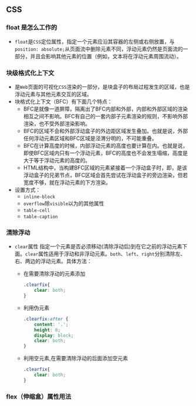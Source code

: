 ## CSS

### float 是怎么工作的

* `float`是`CSS`定位属性，指定一个元素应沿其容器的左侧或右侧放置，与`position: absolute;`从页面流中删除元素不同，浮动元素仍然是页面流的一部分，并且会影响其他元素的位置（例如，文本将在浮动元素周围流动）。

### 块级格式化上下文

* 是`Web`页面的可视化`CSS`渲染的一部分，是块盒子的布局过程发生的区域，也是浮动元素与其他元素交互的区域。
* 块格式化上下文（BFC）有下面几个特点：
  * BFC是就像一道屏障，隔离出了BFC内部和外部，内部和外部区域的渲染相互之间不影响。BFC有自己的一套内部子元素渲染的规则，不影响外部渲染，也不受外部渲染影响。
  * BFC的区域不会和外部浮动盒子的外边距区域发生叠加。也就是说，外部任何浮动元素区域和BFC区域是泾渭分明的，不可能重叠。
  * BFC在计算高度的时候，内部浮动元素的高度也要计算在内。也就是说，即使BFC区域内只有一个浮动元素，BFC的高度也不会发生塌缩，高度是大于等于浮动元素的高度的。
  * HTML结构中，当构建BFC区域的元素紧接着一个浮动盒子时，即，是该浮动盒子的兄弟节点，BFC区域会首先尝试在浮动盒子的旁边渲染，但若宽度不够，就在浮动元素的下方渲染。
* 设置方式：
  * `inline-block`
  * `overflow`除`visible`以为的其他属性
  * `table-cell`
  * `table-caption`

### 清除浮动

* `clear`属性
指定一个元素是否必须移动(清除浮动后)到在它之前的浮动元素下面。`clear`属性适用于浮动和非浮动元素。`both`、`left`、`right`分别清除左、右、两边的浮动元素。具体方法：
  * 在需要清除浮动的元素添加

    ```css
    .clearfix{
        clear: both;
    }
    ```

  * 利用伪元素

    ```css
    .clearfix:after {
        content: '.';
        height: 0;
        display: block;
        clear: both;
    }
    ```

  * 利用空元素,在需要清除浮动的后面添加空元素

    ```css
    .clearfix{
        clear: both;
    }
    ```

### flex（伸缩盒）属性用法

